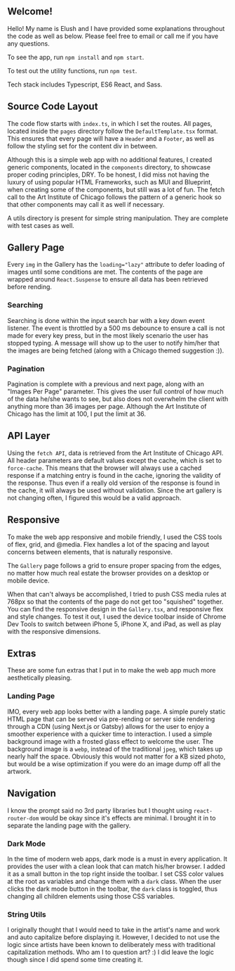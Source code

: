 ## Welcome!
Hello! My name is Elush and I have provided some explanations throughout the code as well as below. Please feel free to email or call me if you have any questions.

To see the app, run `npm install` and `npm start`.

To test out the utility functions, run `npm test`.

Tech stack includes Typescript, ES6 React, and Sass. 

## Source Code Layout
The code flow starts with `index.ts`, in which I set the routes. All pages, located inside the `pages` directory follow the `DefaultTemplate.tsx` format. This ensures that every page will have a `Header` and a `Footer`, as well as follow the styling set for the content div in between. 

Although this is a simple web app with no additional features, I created generic components, located in the `components` directory, to showcase proper coding principles, DRY. To be honest, I did miss not having the luxury of using popular HTML Frameworks, such as MUI and Blueprint, when creating some of the components, but still was a lot of fun. The fetch call to the Art Institute of Chicago follows the pattern of a generic hook so that other components may call it as well if necessary.

A utils directory is present for simple string manipulation. They are complete with test cases as well. 

## Gallery Page
Every `img` in the Gallery has the `loading="lazy"` attribute to defer loading of images until some conditions are met. The contents of the page are wrapped around `React.Suspense` to ensure all data has been retrieved before rending. 
### Searching
Searching is done within the input search bar with a key down event listener. The event is throttled by a 500 ms debounce to ensure a call is not made for every key press, but in the most likely scenario the user has stopped typing. A message will show up to the user to notify him/her that the images are being fetched (along with a Chicago themed suggestion :)).

### Pagination
Pagination is complete with a previous and next page, along with an "Images Per Page" parameter. This gives the user full control of how much of the data he/she wants to see, but also does not overwhelm the client with anything more than 36 images per page. Although the Art Institute of Chicago has the limit at 100, I put the limit at 36. 

## API Layer
Using the `fetch API`, data is retrieved from the Art Institute of Chicago API. All header parameters are default values except the cache, which is set to `force-cache`. This means that the browser will always use a cached response if a matching entry is found in the cache, ignoring the validity of the response. Thus even if a really old version of the response is found in the cache, it will always be used without validation. Since the art gallery is not changing often, I figured this would be a valid approach. 

## Responsive
To make the web app responsive and mobile friendly, I used the CSS tools of flex, grid, and @media. Flex handles a lot of the spacing and layout concerns between elements, that is naturally responsive. 

The `Gallery` page follows a grid to ensure proper spacing from the edges, no matter how much real estate the browser provides on a desktop or mobile device. 

When that can't always be accomplished, I tried to push CSS media rules at 768px so that the contents of the page do not get too "squished" together. You can find the responsive design in the `Gallery.tsx`, and responsive flex and style changes. To test it out, I used the device toolbar inside of Chrome Dev Tools to switch between iPhone 5, iPhone X, and iPad, as well as play with the responsive dimensions.

## Extras
These are some fun extras that I put in to make the web app much more aesthetically pleasing.
### Landing Page
IMO, every web app looks better with a landing page. A simple purely static HTML page that can be served via pre-rending or server side rendering through a CDN (using Next.js or Gatsby) allows for the user to enjoy a smoother experience with a quicker time to interaction. I used a simple background image with a frosted glass effect to welcome the user. The background image is a `webp`, instead of the traditional `jpeg`, which takes up nearly half the space. Obviously this would not matter for a KB sized photo, but would be a wise optimization if you were do an image dump off all the artwork. 

## Navigation
I know the prompt said no 3rd party libraries but I thought using `react-router-dom` would be okay since it's effects are minimal. I brought it in to separate the landing page with the gallery.

### Dark Mode
In the time of modern web apps, dark mode is a must in every application. It provides the user with a clean look that can match his/her browser. I added it as a small button in the top right inside the toolbar. I set CSS color values at the root as variables and change them with a `dark` class. When the user clicks the dark mode button in the toolbar, the `dark` class is toggled, thus changing all children elements using those CSS variables. 

### String Utils
I originally thought that I would need to take in the artist's name and work and auto capitalize before displaying it. However, I decided to not use the logic since artists have been known to deliberately mess with traditional capitalization methods. Who am I to question art? :) I did leave the logic though since I did spend some time creating it. 

